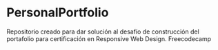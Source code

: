 # PersonalPortfolio
Repositorio creado para dar solución al desafío de construcción del portafolio para certificación en Responsive Web Design. Freecodecamp
